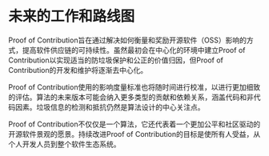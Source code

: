 # 未来的工作和路线图

Proof of Contribution旨在通过解决如何衡量和奖励开源软件（OSS）影响的方式，提高软件供应链的可持续性。虽然最初会在中心化的环境中建立Proof of Contribution以实现适当的防垃圾保护和公正的价值归因，但Proof of Contribution的开发和维护将逐渐去中心化。

Proof of Contribution使用的影响度量标准也将随时间进行校准，以进行更加细致的评估。算法的未来版本可能会纳入更多类型的贡献和依赖关系，涵盖代码和非代码因素。垃圾信息的检测和抵抗仍然是算法设计的中心关注点。

Proof of Contribution不仅仅是一个算法，它还代表着一个更加公平和社区驱动的开源软件景观的愿景。持续改进Proof of Contribution的目标是使所有人受益，从个人开发人员到整个软件生态系统。
